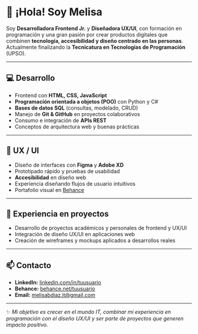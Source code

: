 # 🖖 ¡Hola! Soy Melisa

Soy **Desarrolladora Frontend Jr.** y **Diseñadora UX/UI**, con formación en programación y una gran pasión por crear productos digitales que combinen **tecnología, accesibilidad y diseño centrado en las personas**.  
Actualmente finalizando la **Tecnicatura en Tecnologías de Programación** (UPSO).

---

## 💻 Desarrollo
- Frontend con **HTML, CSS, JavaScript**
- **Programación orientada a objetos (POO)** con Python y C#
- **Bases de datos SQL** (consultas, modelado, CRUD)
- Manejo de **Git & GitHub** en proyectos colaborativos
- Consumo e integración de **APIs REST**
- Conceptos de arquitectura web y buenas prácticas

---

## 🎨 UX / UI
- Diseño de interfaces con **Figma** y **Adobe XD**
- Prototipado rápido y pruebas de usabilidad
- **Accesibilidad** en diseño web
- Experiencia diseñando flujos de usuario intuitivos
- Portafolio visual en [Behance](https://www.behance.net/melisabelendiaz)

---

## 🚀 Experiencia en proyectos
- Desarrollo de proyectos académicos y personales de frontend y UX/UI
- Integración de diseño UX/UI en aplicaciones web
- Creación de wireframes y mockups aplicados a desarrollos reales

---

## 📫 Contacto
- **LinkedIn:** [linkedin.com/in/tuusuario](https://www.linkedin.com/in/melisa-belen-diaz-nieto/)
- **Behance:** [behance.net/tuusuario](https://www.behance.net/melisabelendiaz)
- **Email:** melisabdiaz.it@gmail.com

---

✨ *Mi objetivo es crecer en el mundo IT, combinar mi experiencia en programación con el diseño UX/UI y ser parte de proyectos que generen impacto positivo.*
